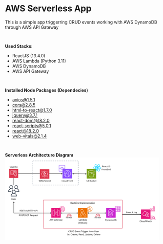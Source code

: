 # AWS Serverless App

This is a simple app triggerring CRUD events working with AWS DynamoDB through AWS API Gateway

&nbsp;
&nbsp;

**Used Stacks:**
- ReactJS (13.4.0)
- AWS Lambda (Python 3.11)
- AWS DynamoDB
- AWS API Gateway

&nbsp;
&nbsp;

**Installed Node Packages (Dependecies)**
- axios@1.5.1
- cors@2.8.5
- html-to-react@1.7.0
- jquery@3.7.1
- react-dom@18.2.0
- react-scripts@5.0.1
- react@18.2.0
- web-vitals@2.1.4

&nbsp;
&nbsp;

**Serverless Architecture Diagram**
![Serverless Architecture Diagram](https://github.com/udt1106/serverless-app-jk/blob/main/src/Image/Serverless-Architecture.png)
